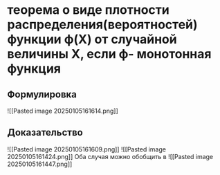 # теорема о виде плотности распределения(вероятностей) функции ф(Х) от случайной величины Х, если ф- монотонная функция
## Формулировка 
![[Pasted image 20250105161614.png]]
## Доказательство 
![[Pasted image 20250105161609.png]]
![[Pasted image 20250105161424.png]]
Оба случая можно обобщить в ![[Pasted image 20250105161447.png]]

